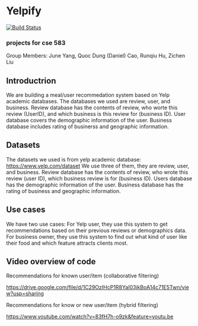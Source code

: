 # Yelpify
[![Build Status](https://travis-ci.com/RH5648/yelpify.svg?branch=main)](https://travis-ci.com/RH5648/yelpify)

### projects for cse 583
Group Members: June Yang, Quoc Dung (Daniel) Cao, Runqiu Hu, Zichen Liu

## Introductrion
We are building a meal/user recommedation system based on Yelp academic databases.
The databases we used are review, user, and business.
Review database has the contents of review, who worte this review (UserID), and which business is this review for (business ID).
User database covers the demographic information of the user.
Business database includes rating of businerss and geographic information. 

## Datasets
The datasets we used is from yelp academic database:
https://www.yelp.com/dataset
We use three of them, they are review, user, and business.
Review database has the contents of review, who wrote this review (user ID), which business review is for (business ID).
Users database has the demographic information of the user.
Business database has the rating of business and geographic information.  

## Use cases
We have two use cases:
For Yelp user, they use this system to get recommendations based on their previous reviews or demographics data.
For business owner, they use this system to find out what kind of user like their food and which feature attracts clients most. 

## Video overview of code
Recommendations for known user/item (collaborative filtering)

https://drive.google.com/file/d/1C29OzIHcP1R8YaI03jkBoA14c71E5Twn/view?usp=sharing

Recommendations for know or new user/item (hybrid filtering)

https://www.youtube.com/watch?v=83fH7h-o9zk&feature=youtu.be


